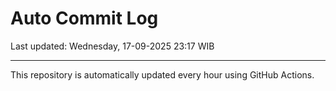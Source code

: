 # Auto Commit Log

Last updated: Wednesday, 17-09-2025 23:17 WIB

---

This repository is automatically updated every hour using GitHub Actions.
